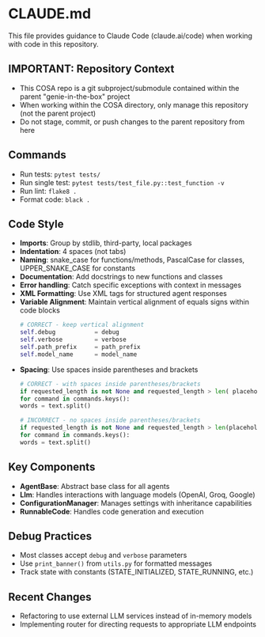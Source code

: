 # CLAUDE.md

This file provides guidance to Claude Code (claude.ai/code) when working with code in this repository.

## IMPORTANT: Repository Context
- This COSA repo is a git subproject/submodule contained within the parent "genie-in-the-box" project
- When working within the COSA directory, only manage this repository (not the parent project)
- Do not stage, commit, or push changes to the parent repository from here

## Commands
- Run tests: `pytest tests/`
- Run single test: `pytest tests/test_file.py::test_function -v`
- Run lint: `flake8 .`
- Format code: `black .`

## Code Style
- **Imports**: Group by stdlib, third-party, local packages
- **Indentation**: 4 spaces (not tabs)
- **Naming**: snake_case for functions/methods, PascalCase for classes, UPPER_SNAKE_CASE for constants
- **Documentation**: Add docstrings to new functions and classes
- **Error handling**: Catch specific exceptions with context in messages
- **XML Formatting**: Use XML tags for structured agent responses
- **Variable Alignment**: Maintain vertical alignment of equals signs within code blocks
  ```python
  # CORRECT - keep vertical alignment
  self.debug           = debug
  self.verbose         = verbose
  self.path_prefix     = path_prefix
  self.model_name      = model_name
  ```
- **Spacing**: Use spaces inside parentheses and brackets
  ```python
  # CORRECT - with spaces inside parentheses/brackets
  if requested_length is not None and requested_length > len( placeholders ):
  for command in commands.keys():
  words = text.split()
  
  # INCORRECT - no spaces inside parentheses/brackets
  if requested_length is not None and requested_length > len(placeholders):
  for command in commands.keys():
  words = text.split()
  ```

## Key Components
- **AgentBase**: Abstract base class for all agents
- **Llm**: Handles interactions with language models (OpenAI, Groq, Google)
- **ConfigurationManager**: Manages settings with inheritance capabilities
- **RunnableCode**: Handles code generation and execution

## Debug Practices
- Most classes accept `debug` and `verbose` parameters
- Use `print_banner()` from `utils.py` for formatted messages
- Track state with constants (STATE_INITIALIZED, STATE_RUNNING, etc.)

## Recent Changes
- Refactoring to use external LLM services instead of in-memory models
- Implementing router for directing requests to appropriate LLM endpoints